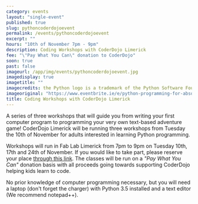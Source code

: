 ```yaml
---
category: events
layout: "single-event"
published: true
slug: pythoncoderdojoevent
permalink: /events/pythoncoderdojoevent
excerpt: ""
hours: "10th of November 7pm - 9pm"
description: Coding Workshops with CoderDojo Limerick
fee: "\"Pay What You Can\" donation to CoderDojo"
soon: true
past: false
imageurl: /app/img/events/pythoncoderdojoevent.jpg
imagedisplay: true
imagetitle: ""
imagecredits: the Python logo is a trademark of the Python Software Foundation
imageoriginal: "https://www.eventbrite.ie/e/python-programming-for-absolute-beginners-adults-part-13-tickets-19271744306"
title: Coding Workshops with CoderDojo Limerick
---
```


A series of three workshops that will guide you from writing your first computer program to programming your very own text-based adventure game! CoderDojo Limerick will be running three workshops from Tuesday the 10th of November for adults interested in learning Python programming.

Workshops will run in Fab Lab Limerick from 7pm to 9pm on Tuesday 10th, 17th and 24th of November. If you would like to take part, please reserve your place [through this link](http://python1.eventbrite.ie). The classes will be run on a _"Pay What You Can"_ donation basis with all proceeds going towards supporting CoderDojo helping kids learn to code.

No prior knowledge of computer programming necessary, but you will need a laptop (don't forget the charger) with Python 3.5 installed and a text editor (We recommend notepad++).